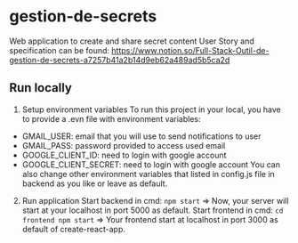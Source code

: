 # gestion-de-secrets
Web application to create and share secret content
User Story and specification can be found: https://www.notion.so/Full-Stack-Outil-de-gestion-de-secrets-a7257b41a2b14d9eb62a489ad5b5ca2d
## Run locally
1. Setup environment variables 
To run this project in your local, you have to provide a .evn file with environment variables:
- GMAIL_USER: email that you will use to send notifications to user
- GMAIL_PASS: password provided to access used email
- GOOGLE_CLIENT_ID: need to login with google account
- GOOGLE_CLIENT_SECRET: need to login with google account
You can also change other environment variables that listed in config.js file in backend as you like or leave as default.
2. Run application
Start backend in cmd: `npm start` => Now, your server will start at your localhost in port 5000 as default.
Start frontend in cmd: `cd frontend npm start` => Your frontend start at localhost in port 3000 as default of create-react-app.
